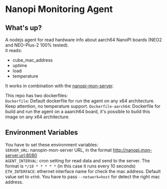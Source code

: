 
# Nanopi Monitoring Agent

## What's up?  

A nodejs agent for read hardware info about aarch64 NanoPI boards (NEO2 and NEO-Plus-2 100% tested).  
it reads:
- cube_mac_address
- uptime
- load
- temperature

It works in combination with the [nanopi-mon-server](https://github.com/Leen15/nanopi-mon-server).

This repo has two dockerfiles:    
`Dockerfile`: Default dockerfile for run the agent on any x64 architecture. Keep attention, no temperature support.
`Dockerfile-aarch64`: Dockerfile for build and run the agent on a aaarch64 board, it's possible to build this image on any x64 architecture.

## Environment Variables  

You have to set these environment variables:  
`SERVER_URL`: nanopin-mon-server URL, in the format http://nanopi.mon-server.url:8080   
`AGENT_INTERVAL`: cron setting for read data and send to the server. The format is `*/10 * * * * *` (in this case it runs every 10 seconds)
`ETH_INTERFACE`: ethernet interface name for check the mac address. Default value set to `eth0`. You have to pass `--network=host` for detect the right mac address.
